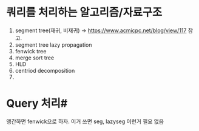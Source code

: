 # 쿼리를 처리하는 알고리즘/자료구조 #
1. segment tree(재귀, 비재귀) -> https://www.acmicpc.net/blog/view/117 참고. 
2. segment tree lazy propagation
3. fenwick tree 
4. merge sort tree
5. HLD
6. centriod decomposition
7. 

# Query 처리#
앵간하면 fenwick으로 하자. 이거 쓰면 seg, lazyseg 이런거 필요 없음 
